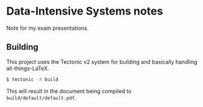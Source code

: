 # Data-Intensive Systems notes
Note for my exam presentations.

## Building
This project uses the Tectonic v2 system for building and basically handling all-things-LaTeX.

```bash
$ tectonic -X build
```

This will result in the document being compiled to `build/default/default.pdf`.